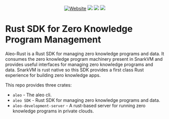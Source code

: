 <p align="center">
    <a href="https://developer.aleo.org"> <img alt="Website" src="https://img.shields.io/badge/Developer_Docs-online-blue"></a>
    <a href="https://circleci.com/gh/AleoHQ/aleo"><img src="https://circleci.com/gh/AleoHQ/sdk.svg?style=svg"></a>
    <a href="https://discord.gg/5v2ynrw2ds"><img src="https://img.shields.io/discord/700454073459015690?logo=discord"/></a>
    <a href="https://github.com/AleoHQ/sdk#%EF%B8%8F-contributors"><img src="https://img.shields.io/badge/contributors-23-ee8449"/></a>
</p>


# Rust SDK for Zero Knowledge Program Management

Aleo-Rust is a Rust SDK for managing zero knowledge programs and data. It consumes the zero knowledge program machinery
present in SnarkVM and provides useful interfaces for managing zero knowledge programs and data. SnarkVM is rust native
so this SDK provides a first class Rust experience for building zero knowledge apps.

This repo provides three crates:

- `aleo` - The aleo cli.
- `aleo SDK` - Rust SDK for managing zero knowledge programs and data.
- `aleo-development-server` - A rust-based server for running zero knowledge programs in private clouds.
